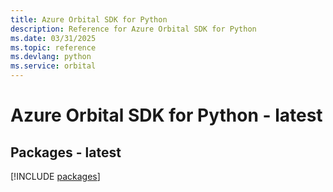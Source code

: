```yaml
---
title: Azure Orbital SDK for Python
description: Reference for Azure Orbital SDK for Python
ms.date: 03/31/2025
ms.topic: reference
ms.devlang: python
ms.service: orbital
---
```

# Azure Orbital SDK for Python - latest
## Packages - latest
[!INCLUDE [packages](orbital-index.md)]